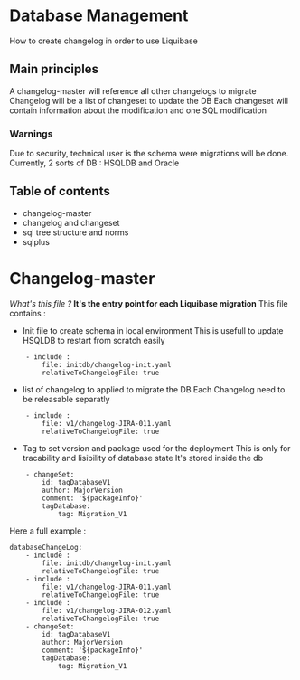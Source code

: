 # Database Management

How to create changelog in order to use Liquibase

## Main principles
A changelog-master will reference all other changelogs to migrate
Changelog will be a list of changeset to update the DB
Each changeset will contain information about the modification and one SQL modification

### Warnings
Due to security, technical user is the schema were migrations will be done.
Currently, 2 sorts of DB : HSQLDB and Oracle


## Table of contents
* changelog-master
* changelog and changeset
* sql tree structure and norms
* sqlplus

# Changelog-master
*What's this file ?* **It's the entry point for each Liquibase migration**
This file contains :
* Init file to create schema in local environment
   This is usefull to update HSQLDB to restart from scratch easily
```
    - include :
        file: initdb/changelog-init.yaml
        relativeToChangelogFile: true
```

* list of changelog to applied to migrate the DB
   Each Changelog need to be releasable separatly
```
    - include :
        file: v1/changelog-JIRA-011.yaml
        relativeToChangelogFile: true
```

* Tag to set version and package used for the deployment
   This is only for tracability and lisibility of database state
   It's stored inside the db
```
    - changeSet:
        id: tagDatabaseV1
        author: MajorVersion
        comment: '${packageInfo}'
        tagDatabase:
            tag: Migration_V1
```
  
Here a full example :
```
databaseChangeLog:
    - include :
        file: initdb/changelog-init.yaml
        relativeToChangelogFile: true
    - include :
        file: v1/changelog-JIRA-011.yaml
        relativeToChangelogFile: true
    - include :
        file: v1/changelog-JIRA-012.yaml
        relativeToChangelogFile: true
    - changeSet:
        id: tagDatabaseV1
        author: MajorVersion
        comment: '${packageInfo}'
        tagDatabase:
            tag: Migration_V1
```

